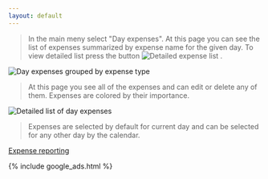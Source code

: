 ```yaml
---
layout: default
--- 
```


> In the main meny select "Day expenses". At this page you can see the list of expenses summarized by expense name for the given day. To view detailed list press the button ![Detailed expense list](https://dvmorozov.github.io/expenses/assets/images/2015-09-20_09h20_20.png) .

![Day expenses grouped by expense type](https://dvmorozov.github.io/expenses/assets/images/2015-10-22_15h59_35.png)

> At this page you see all of the expenses and can edit or delete any of them. Expenses are colored by their importance.

![Detailed list of day expenses](https://dvmorozov.github.io/expenses/assets/images/2015-10-22_16h00_56.png)

> Expenses are selected by default for current day and can be selected for any other day by the calendar.

[Expense reporting](https://dvmorozov.github.io/expenses/expense-reporting)

{% include google_ads.html %}
